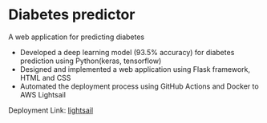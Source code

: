# Diabetes predictor
A web application for predicting diabetes  
* Developed a deep learning model (93.5% accuracy) for diabetes prediction using Python(keras, tensorflow)
* Designed and implemented a web application using Flask framework, HTML and CSS
* Automated the deployment process using GitHub Actions and Docker to AWS Lightsail


Deployment Link: [lightsail](https://diabetes-predictor.kj6r6v3236kg2.ap-south-1.cs.amazonlightsail.com/)
